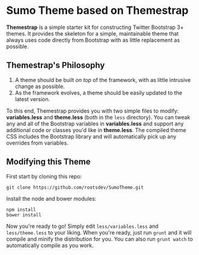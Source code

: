 # Sumo Theme based on Themestrap

**Themestrap** is a simple starter kit for constructing Twitter Bootstrap 3+ themes. It provides the skeleton
for a simple, maintainable theme that always uses code directly from Bootstrap with as little replacement as
possible.

## Themestrap's Philosophy

1. A theme should be built *on top* of the framework, with as little intrusive change as possible.
2. As the framework evolves, a theme should be easily updated to the latest version.

To this end, Themestrap provides you with two simple files to modify: **variables.less**
and **theme.less** (both in the `less` directory). You can tweak any and all of the Bootstrap variables 
in **variables.less** and support any additional code or classes you'd like in **theme.less**. The compiled
theme CSS includes the Bootstrap library and will automatically pick up any overrides from variables.

## Modifying this Theme

First start by cloning this repo:

    git clone https://github.com/rootsdev/SumoTheme.git
    
Install the node and bower modules:

    npm install
    bower install
    
Now you're ready to go! Simply edit `less/variables.less` and `less/theme.less` to your liking.
When you're ready, just run `grunt` and it will compile and minify the distribution for you.
You can also run `grunt watch` to automatically compile as you work.